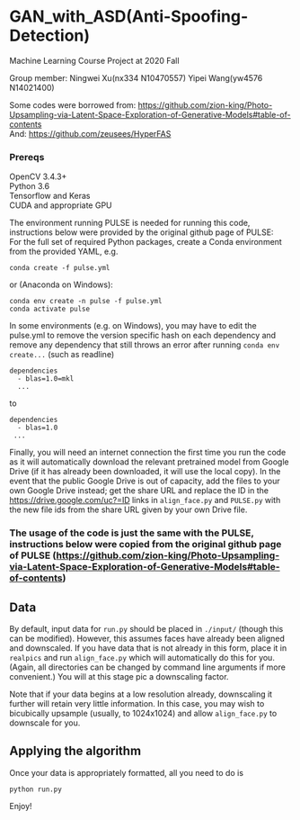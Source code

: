 # GAN_with_ASD(Anti-Spoofing-Detection)
Machine Learning Course Project at 2020 Fall

Group member: Ningwei Xu(nx334 N10470557) Yipei Wang(yw4576 N14021400)

Some codes were borrowed from: https://github.com/zion-king/Photo-Upsampling-via-Latent-Space-Exploration-of-Generative-Models#table-of-contents  
And: https://github.com/zeusees/HyperFAS  

### Prereqs
OpenCV 3.4.3+  
Python 3.6  
Tensorflow and Keras  
CUDA and appropriate GPU  

The environment running PULSE is needed for running this code, instructions below were provided by the original github page of PULSE:  
For the full set of required Python packages, create a Conda environment from the provided YAML, e.g.
```
conda create -f pulse.yml 
```
or (Anaconda on Windows):
```
conda env create -n pulse -f pulse.yml
conda activate pulse
```
In some environments (e.g. on Windows), you may have to edit the pulse.yml to remove the version specific hash on each dependency and remove any dependency that still throws an error after running ```conda env create...``` (such as readline)
```
dependencies
  - blas=1.0=mkl
  ...
```
to
```
dependencies
  - blas=1.0
 ...
```
Finally, you will need an internet connection the first time you run the code as it will automatically download the relevant pretrained model from Google Drive (if it has already been downloaded, it will use the local copy). In the event that the public Google Drive is out of capacity, add the files to your own Google Drive instead; get the share URL and replace the ID in the https://drive.google.com/uc?=ID links in ```align_face.py``` and ```PULSE.py``` with the new file ids from the share URL given by your own Drive file.


### The usage of the code is just the same with the PULSE, instructions below were copied from the original github page of PULSE (https://github.com/zion-king/Photo-Upsampling-via-Latent-Space-Exploration-of-Generative-Models#table-of-contents)
## Data
By default, input data for `run.py` should be placed in `./input/` (though this can be modified). However, this assumes faces have already been aligned and downscaled. If you have data that is not already in this form, place it in `realpics` and run `align_face.py` which will automatically do this for you. (Again, all directories can be changed by command line arguments if more convenient.) You will at this stage pic a downscaling factor. 

Note that if your data begins at a low resolution already, downscaling it further will retain very little information. In this case, you may wish to bicubically upsample (usually, to 1024x1024) and allow `align_face.py` to downscale for you.  

## Applying the algorithm
Once your data is appropriately formatted, all you need to do is
```
python run.py
```
Enjoy!

